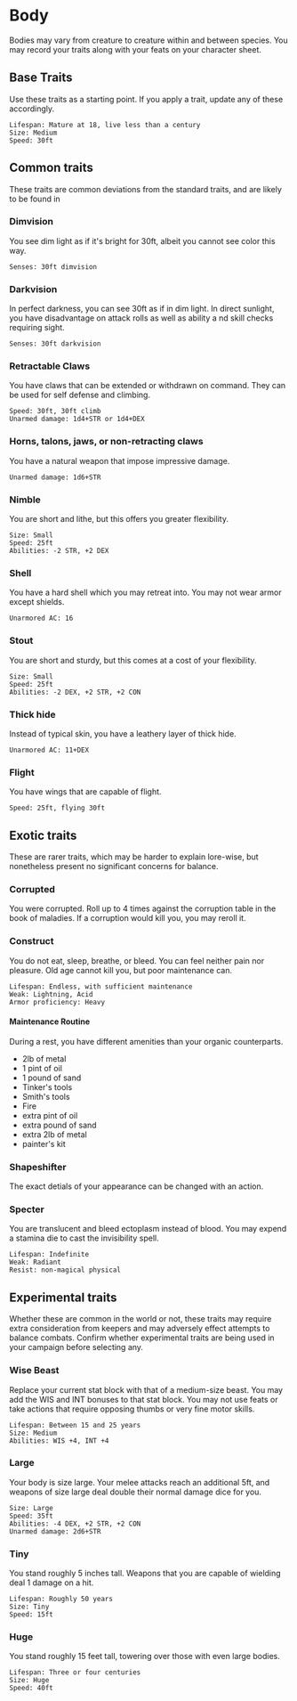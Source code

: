 # Body
Bodies may vary from creature to creature within and between species. You may record your traits along with your feats on your character sheet.

## Base Traits
Use these traits as a starting point. If you apply a trait, update any of these accordingly.
```
Lifespan: Mature at 18, live less than a century
Size: Medium
Speed: 30ft
```

## Common traits
These traits are common deviations from the standard traits, and are likely to be found in 

### Dimvision
You see dim light as if it's bright for 30ft, albeit you cannot see color this way.
```
Senses: 30ft dimvision
```

### Darkvision
In perfect darkness, you can see 30ft as if in dim light. In direct sunlight, you have disadvantage on attack rolls as well as ability a nd skill checks requiring sight.
```
Senses: 30ft darkvision
```

### Retractable Claws
You have claws that can be extended or withdrawn on command. They can be used for self defense and climbing.
```
Speed: 30ft, 30ft climb
Unarmed damage: 1d4+STR or 1d4+DEX
```

### Horns, talons, jaws, or non-retracting claws
You have a natural weapon that impose impressive damage. 
```
Unarmed damage: 1d6+STR
```

### Nimble
You are short and lithe, but this offers you greater flexibility.
```
Size: Small
Speed: 25ft
Abilities: -2 STR, +2 DEX
```

### Shell
You have a hard shell which you may retreat into. You may not wear armor except shields.
```
Unarmored AC: 16
```

### Stout
You are short and sturdy, but this comes at a cost of your flexibility.
```
Size: Small
Speed: 25ft
Abilities: -2 DEX, +2 STR, +2 CON
```

### Thick hide
Instead of typical skin, you have a leathery layer of thick hide.
```
Unarmored AC: 11+DEX 
```

### Flight
You have wings that are capable of flight.
```
Speed: 25ft, flying 30ft
```

## Exotic traits
These are rarer traits, which may be harder to explain lore-wise, but nonetheless present no significant concerns for balance.

### Corrupted
You were corrupted. Roll up to 4 times against the corruption table in the book of maladies. If a corruption would kill you, you may reroll it.

### Construct
You do not eat, sleep, breathe, or bleed. You can feel neither pain nor pleasure. Old age cannot kill you, but poor maintenance can.

```
Lifespan: Endless, with sufficient maintenance
Weak: Lightning, Acid
Armor proficiency: Heavy
```

#### Maintenance Routine
During a rest, you have different amenities than your organic counterparts.
- 2lb of metal
- 1 pint of oil
- 1 pound of sand
- Tinker's tools
- Smith's tools
- Fire
- extra pint of oil
- extra pound of sand
- extra 2lb of metal
- painter's kit

### Shapeshifter
The exact detials of your appearance can be changed with an action.

### Specter
You are translucent and bleed ectoplasm instead of blood. You may expend a stamina die to cast the invisibility spell.

```
Lifespan: Indefinite
Weak: Radiant
Resist: non-magical physical
```

## Experimental traits
Whether these are common in the world or not, these traits may require extra consideration from keepers and may adversely effect attempts to balance combats. Confirm whether experimental traits are being used in your campaign before selecting any.

### Wise Beast
Replace your current stat block with that of a medium-size beast. You may add the WIS and INT bonuses to that stat block. You may not use feats or take actions that require opposing thumbs or very fine motor skills.

```
Lifespan: Between 15 and 25 years
Size: Medium
Abilities: WIS +4, INT +4
```

### Large
Your body is size large. Your melee attacks reach an additional 5ft, and weapons of size large deal double their normal damage dice for you.

```
Size: Large
Speed: 35ft
Abilities: -4 DEX, +2 STR, +2 CON
Unarmed damage: 2d6+STR
```


### Tiny
You stand roughly 5 inches tall. Weapons that you are capable of wielding deal
1 damage on a hit.

```
Lifespan: Roughly 50 years
Size: Tiny
Speed: 15ft
```

### Huge
You stand roughly 15 feet tall, towering over those with even large bodies.
```
Lifespan: Three or four centuries
Size: Huge
Speed: 40ft
```